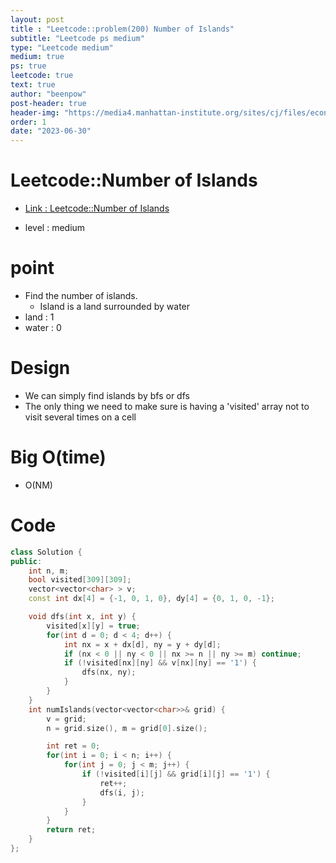 ```yaml
---
layout: post
title : "Leetcode::problem(200) Number of Islands"
subtitle: "Leetcode ps medium"
type: "Leetcode medium"
medium: true
ps: true
leetcode: true
text: true
author: "beenpow"
post-header: true
header-img: "https://media4.manhattan-institute.org/sites/cj/files/economic-growth-is-still-our-best-hope.jpg"
order: 1
date: "2023-06-30"
---
```


# Leetcode::Number of Islands
- [Link : Leetcode::Number of Islands](https://leetcode.com/problems/number-of-islands/description/?envType=study-plan-v2&envId=apple-spring-23-high-frequency)

- level : medium

# point
- Find the number of islands.
  - Island is a land surrounded by water
- land : 1
- water : 0

# Design
- We can simply find islands by bfs or dfs
- The only thing we need to make sure is having a 'visited' array not to visit several times on a cell

# Big O(time)
- O(NM)

# Code

```cpp
class Solution {
public:
    int n, m;
    bool visited[309][309];
    vector<vector<char> > v;
    const int dx[4] = {-1, 0, 1, 0}, dy[4] = {0, 1, 0, -1};

    void dfs(int x, int y) {
        visited[x][y] = true;
        for(int d = 0; d < 4; d++) {
            int nx = x + dx[d], ny = y + dy[d];
            if (nx < 0 || ny < 0 || nx >= n || ny >= m) continue;
            if (!visited[nx][ny] && v[nx][ny] == '1') {
                dfs(nx, ny);
            }
        }
    }
    int numIslands(vector<vector<char>>& grid) {
        v = grid;
        n = grid.size(), m = grid[0].size();

        int ret = 0;
        for(int i = 0; i < n; i++) {
            for(int j = 0; j < m; j++) {
                if (!visited[i][j] && grid[i][j] == '1') {
                    ret++;
                    dfs(i, j);
                }
            }
        }
        return ret;
    }
};
```
